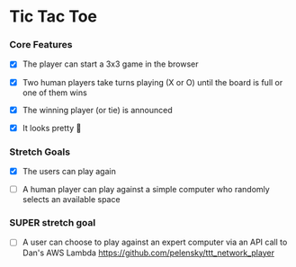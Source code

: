 # Tic Tac Toe

### Core Features

- [x] The player can start a 3x3 game in the browser
- [x] Two human players take turns playing (X or O) until the board is full or one of them wins
- [x] The winning player (or tie) is announced
- [x] It looks pretty 🙂


### Stretch Goals

- [x] The users can play again
- [ ] A human player can play against a simple computer who randomly selects an available space


### SUPER stretch goal

- [ ] A user can choose to play against an expert computer via an API call to Dan's AWS Lambda https://github.com/pelensky/ttt_network_player
